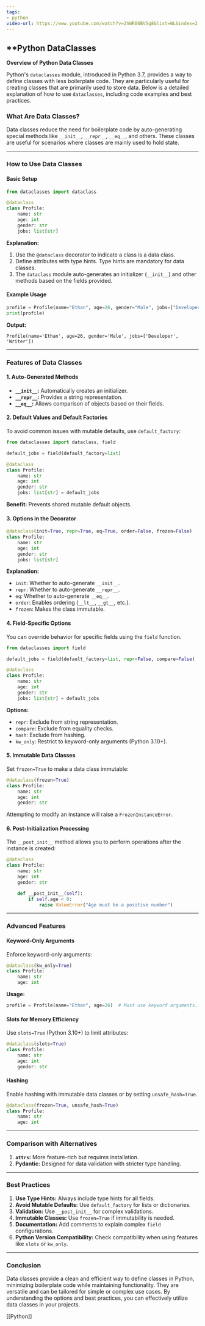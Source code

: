 ```yaml
---
tags:
- python
video-url: https://www.youtube.com/watch?v=2hWR06BVSg8&list=WL&index=2
---
```

## **Python DataClasses

**Overview of Python Data Classes**

Python's `dataclasses` module, introduced in Python 3.7, provides a way to define classes with less boilerplate code. They are particularly useful for creating classes that are primarily used to store data. Below is a detailed explanation of how to use `dataclasses`, including code examples and best practices.

### What Are Data Classes?

Data classes reduce the need for boilerplate code by auto-generating special methods like `__init__`, `__repr__`, `__eq__`, and others. These classes are useful for scenarios where classes are mainly used to hold state.

---

### How to Use Data Classes

#### Basic Setup

```python
from dataclasses import dataclass

@dataclass
class Profile:
    name: str
    age: int
    gender: str
    jobs: list[str]
```
**Explanation:**
1. Use the `@dataclass` decorator to indicate a class is a data class.
2. Define attributes with type hints. Type hints are mandatory for data classes.
3. The `dataclass` module auto-generates an initializer (`__init__`) and other methods based on the fields provided.

#### Example Usage

```python
profile = Profile(name="Ethan", age=26, gender="Male", jobs=["Developer", "Writer"])
print(profile)
```
**Output:**
```
Profile(name='Ethan', age=26, gender='Male', jobs=['Developer', 'Writer'])
```

---

### Features of Data Classes

#### 1. Auto-Generated Methods

- **`__init__`:** Automatically creates an initializer.
- **`__repr__`:** Provides a string representation.
- **`__eq__`:** Allows comparison of objects based on their fields.

#### 2. Default Values and Default Factories

To avoid common issues with mutable defaults, use `default_factory`:

```python
from dataclasses import dataclass, field

default_jobs = field(default_factory=list)

@dataclass
class Profile:
    name: str
    age: int
    gender: str
    jobs: list[str] = default_jobs
```
**Benefit:** Prevents shared mutable default objects.

#### 3. Options in the Decorator

```python
@dataclass(init=True, repr=True, eq=True, order=False, frozen=False)
class Profile:
    name: str
    age: int
    gender: str
    jobs: list[str]
```
**Explanation:**
- `init`: Whether to auto-generate `__init__`.
- `repr`: Whether to auto-generate `__repr__`.
- `eq`: Whether to auto-generate `__eq__`.
- `order`: Enables ordering (`__lt__`, `__gt__`, etc.).
- `frozen`: Makes the class immutable.

#### 4. Field-Specific Options

You can override behavior for specific fields using the `field` function.

```python
from dataclasses import field

default_jobs = field(default_factory=list, repr=False, compare=False)

@dataclass
class Profile:
    name: str
    age: int
    gender: str
    jobs: list[str] = default_jobs
```
**Options:**
- `repr`: Exclude from string representation.
- `compare`: Exclude from equality checks.
- `hash`: Exclude from hashing.
- `kw_only`: Restrict to keyword-only arguments (Python 3.10+).

#### 5. Immutable Data Classes

Set `frozen=True` to make a data class immutable:

```python
@dataclass(frozen=True)
class Profile:
    name: str
    age: int
    gender: str
```

Attempting to modify an instance will raise a `FrozenInstanceError`.

#### 6. Post-Initialization Processing

The `__post_init__` method allows you to perform operations after the instance is created:

```python
@dataclass
class Profile:
    name: str
    age: int
    gender: str

    def __post_init__(self):
        if self.age < 0:
            raise ValueError("Age must be a positive number")
```

---

### Advanced Features

#### Keyword-Only Arguments

Enforce keyword-only arguments:

```python
@dataclass(kw_only=True)
class Profile:
    name: str
    age: int
```
**Usage:**
```python
profile = Profile(name="Ethan", age=26)  # Must use keyword arguments.
```

#### Slots for Memory Efficiency

Use `slots=True` (Python 3.10+) to limit attributes:

```python
@dataclass(slots=True)
class Profile:
    name: str
    age: int
    gender: str
```

#### Hashing

Enable hashing with immutable data classes or by setting `unsafe_hash=True`.

```python
@dataclass(frozen=True, unsafe_hash=True)
class Profile:
    name: str
    age: int
```

---

### Comparison with Alternatives

1. **`attrs`:** More feature-rich but requires installation.
2. **Pydantic:** Designed for data validation with stricter type handling.

---

### Best Practices

1. **Use Type Hints:** Always include type hints for all fields.
2. **Avoid Mutable Defaults:** Use `default_factory` for lists or dictionaries.
3. **Validation:** Use `__post_init__` for complex validations.
4. **Immutable Classes:** Use `frozen=True` if immutability is needed.
5. **Documentation:** Add comments to explain complex `field` configurations.
6. **Python Version Compatibility:** Check compatibility when using features like `slots` or `kw_only`.

---

### Conclusion

Data classes provide a clean and efficient way to define classes in Python, minimizing boilerplate code while maintaining functionality. They are versatile and can be tailored for simple or complex use cases. By understanding the options and best practices, you can effectively utilize data classes in your projects.

[[Python]]